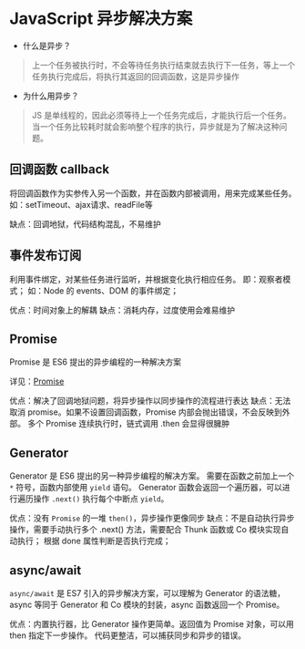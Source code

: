 # JavaScript 异步解决方案

- 什么是异步？

> 上一个任务被执行时，不会等待任务执行结束就去执行下一任务，等上一个任务执行完成后，将执行其返回的回调函数，这是异步操作

- 为什么用异步？

> JS 是单线程的，因此必须等待上一个任务完成后，才能执行后一个任务。当一个任务比较耗时就会影响整个程序的执行，异步就是为了解决这种问题。

## 回调函数 callback

将回调函数作为实参传入另一个函数，并在函数内部被调用，用来完成某些任务。
如：setTimeout、ajax请求、readFile等

缺点：回调地狱，代码结构混乱，不易维护

## 事件发布订阅

利用事件绑定，对某些任务进行监听，并根据变化执行相应任务。
即：观察者模式；
如：Node 的 events、DOM 的事件绑定；

优点：时间对象上的解耦
缺点：消耗内存，过度使用会难易维护

## Promise

Promise 是 ES6 提出的异步编程的一种解决方案

详见：[Promise](/interview/js/JavaScript-Promise.html)

优点：解决了回调地狱问题，将异步操作以同步操作的流程进行表达
缺点：无法取消 promise。如果不设置回调函数，Promise 内部会抛出错误，不会反映到外部。
多个 Promise 连续执行时，链式调用 .then 会显得很臃肿

## Generator

Generator 是 ES6 提出的另一种异步编程的解决方案。
需要在函数之前加上一个 `*` 符号，函数内部使用 `yield` 语句。
Generator 函数会返回一个遍历器，可以进行遍历操作 `.next()` 执行每个中断点 `yield`。

优点：没有 `Promise` 的一堆 `then()`，异步操作更像同步
缺点：不是自动执行异步操作，需要手动执行多个 .next() 方法，需要配合 Thunk 函数或 Co 模块实现自动执行；
根据 done 属性判断是否执行完成；

## async/await

`async/await` 是 ES7 引入的异步解决方案，可以理解为 Generator 的语法糖，async 等同于 Generator 和 Co 模块的封装，async 函数返回一个 Promise。

优点：内置执行器，比 Generator 操作更简单。返回值为 Promise 对象，可以用 then 指定下一步操作。
代码更整洁，可以捕获同步和异步的错误。
